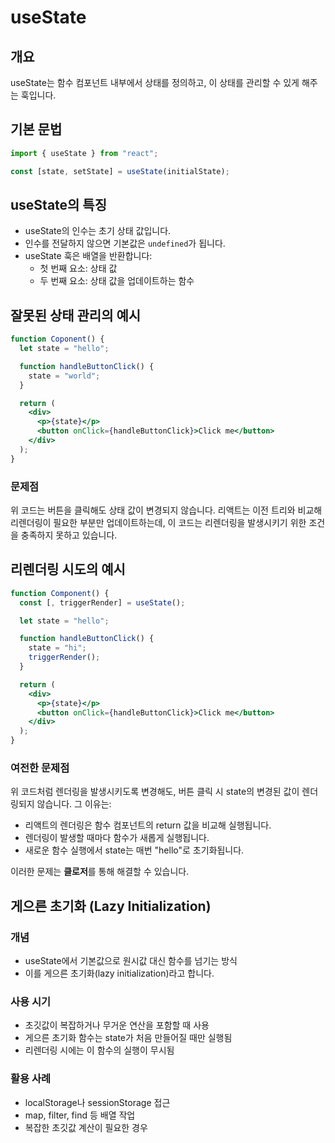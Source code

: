 # useState

## 개요

useState는 함수 컴포넌트 내부에서 상태를 정의하고, 이 상태를 관리할 수 있게 해주는 훅입니다.

## 기본 문법

```jsx
import { useState } from "react";

const [state, setState] = useState(initialState);
```

## useState의 특징

- useState의 인수는 초기 상태 값입니다.
- 인수를 전달하지 않으면 기본값은 `undefined`가 됩니다.
- useState 훅은 배열을 반환합니다:
  - 첫 번째 요소: 상태 값
  - 두 번째 요소: 상태 값을 업데이트하는 함수

## 잘못된 상태 관리의 예시

```jsx
function Coponent() {
  let state = "hello";

  function handleButtonClick() {
    state = "world";
  }

  return (
    <div>
      <p>{state}</p>
      <button onClick={handleButtonClick}>Click me</button>
    </div>
  );
}
```

### 문제점

위 코드는 버튼을 클릭해도 상태 값이 변경되지 않습니다. 리액트는 이전 트리와 비교해 리렌더링이 필요한 부분만 업데이트하는데, 이 코드는 리렌더링을 발생시키기 위한 조건을 충족하지 못하고 있습니다.

## 리렌더링 시도의 예시

```jsx
function Component() {
  const [, triggerRender] = useState();

  let state = "hello";

  function handleButtonClick() {
    state = "hi";
    triggerRender();
  }

  return (
    <div>
      <p>{state}</p>
      <button onClick={handleButtonClick}>Click me</button>
    </div>
  );
}
```

### 여전한 문제점

위 코드처럼 렌더링을 발생시키도록 변경해도, 버튼 클릭 시 state의 변경된 값이 렌더링되지 않습니다. 그 이유는:

- 리액트의 렌더링은 함수 컴포넌트의 return 값을 비교해 실행됩니다.
- 렌더링이 발생할 때마다 함수가 새롭게 실행됩니다.
- 새로운 함수 실행에서 state는 매번 "hello"로 초기화됩니다.

이러한 문제는 **클로저**를 통해 해결할 수 있습니다.

## 게으른 초기화 (Lazy Initialization)

### 개념

- useState에서 기본값으로 원시값 대신 함수를 넘기는 방식
- 이를 게으른 초기화(lazy initialization)라고 합니다.

### 사용 시기

- 초깃값이 복잡하거나 무거운 연산을 포함할 때 사용
- 게으른 초기화 함수는 state가 처음 만들어질 때만 실행됨
- 리렌더링 시에는 이 함수의 실행이 무시됨

### 활용 사례

- localStorage나 sessionStorage 접근
- map, filter, find 등 배열 작업
- 복잡한 초깃값 계산이 필요한 경우
